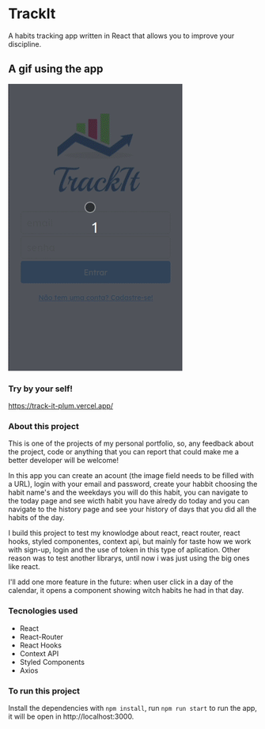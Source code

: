 # TrackIt

A habits tracking app written in React that allows you to improve your discipline.

## A gif using the app

![Alt Text](trackit.gif)

### Try by your self!

https://track-it-plum.vercel.app/

### About this project

This is one of the projects of my personal portfolio, so, any feedback about the project, code or anything that you can report that could make me a better developer will be welcome!

In this app you can create an acount (the image field needs to be filled with a URL), login with your email and password, create your habbit choosing the habit name's and the weekdays you will do this habit, you can navigate to the today page and see wicth habit you have alredy do today and you can navigate to the history page and see your history of days that you did all the habits of the day. 

I build this project to test my knowlodge about react, react router, react hooks, styled componentes, context api, but mainly for taste how we work with sign-up, login and the use of token in this type of aplication. Other reason was to test another librarys, until now i was just using the big ones like react.

I'll add one more feature in the future: when user click in a day of the calendar, it opens a component showing witch habits he had in that day.

### Tecnologies used

- React
- React-Router
- React Hooks
- Context API
- Styled Components
- Axios

### To run this project

Install the dependencies with `npm install`, run `npm run start` to run the app, it will be open in http://localhost:3000.
